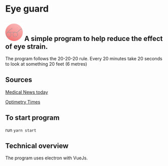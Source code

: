 # Eye guard

![logo](/img/icon.png)
A simple program to help reduce the effect of eye strain.
--- 
The program follows the 20-20-20 rule. Every 20 minutes take 20 seconds to look at something 20 feet (6 metres)
## Sources
[Medical News today](https://www.medicalnewstoday.com/articles/321536)

[Optimetry Times](https://www.optometrytimes.com/editors-choice-opt/deconstructing-20-20-20-rule-digital-eye-strain)

## To start program
run `yarn start`
## Technical overview
The program uses electron with VueJs. 
